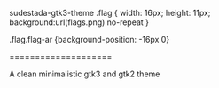 sudestada-gtk3-theme 
.flag {
	width: 16px;
	height: 11px;
	background:url(flags.png) no-repeat
}

.flag.flag-ar {background-position: -16px 0}

====================

A clean minimalistic gtk3 and gtk2 theme
